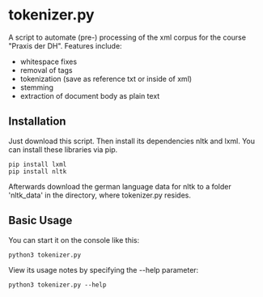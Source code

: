 # tokenizer.py


A script to automate (pre-) processing of the xml corpus for the course
"Praxis der DH". Features include: 

- whitespace fixes
- removal of <note> tags
- tokenization (save as reference txt or inside of xml)
- stemming
- extraction of document body as plain text


## Installation

Just download this script. Then install its dependencies nltk and lxml.
You can install these libraries via pip.

```
pip install lxml
pip install nltk
``` 

Afterwards download the german language data for nltk to a folder 'nltk_data'
in the directory, where tokenizer.py resides. 


## Basic Usage

You can start it on the console like this:

```
python3 tokenizer.py
```

View its usage notes by specifying the --help parameter:

```
python3 tokenizer.py --help
```